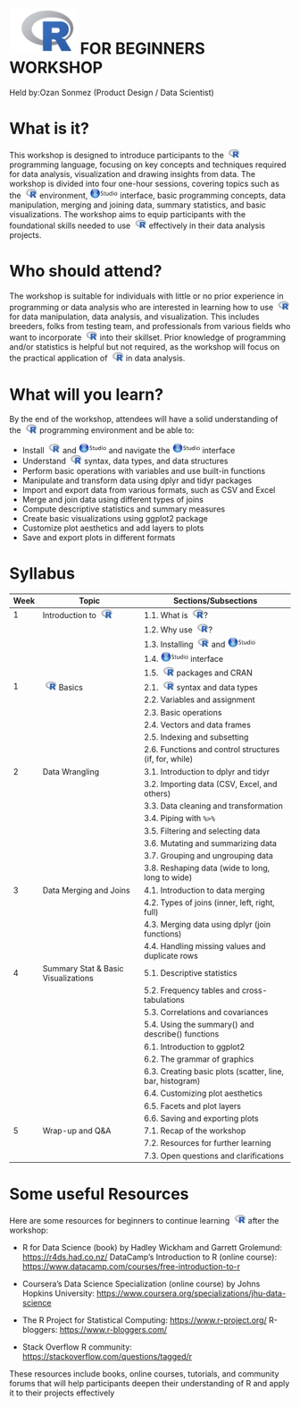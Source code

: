 <img src="R.png" width="120" alt="Alt text" /> FOR BEGINNERS WORKSHOP
================
Held by:Ozan Sonmez (Product Design / Data Scientist)

# What is it?

This workshop is designed to introduce participants to the
<img src="R.png" width="25" alt="Alt text" /> programming language,
focusing on key concepts and techniques required for data analysis,
visualization and drawing insights from data. The workshop is divided
into four one-hour sessions, covering topics such as the
<img src="R.png" width="25" alt="Alt text" /> environment,
<img src="RS.png" width="50" alt="Alt text" /> interface, basic
programming concepts, data manipulation, merging and joining data,
summary statistics, and basic visualizations. The workshop aims to equip
participants with the foundational skills needed to use
<img src="R.png" width="25" alt="Alt text" /> effectively in their data
analysis projects.

# Who should attend?

The workshop is suitable for individuals with little or no prior
experience in programming or data analysis who are interested in
learning how to use <img src="R.png" width="25" alt="Alt text" /> for
data manipulation, data analysis, and visualization. This includes
breeders, folks from testing team, and professionals from various fields
who want to incorporate <img src="R.png" width="25" alt="Alt text" />
into their skillset. Prior knowledge of programming and/or statistics is
helpful but not required, as the workshop will focus on the practical
application of <img src="R.png" width="25" alt="Alt text" /> in data
analysis.

# What will you learn?

By the end of the workshop, attendees will have a solid understanding of
the <img src="R.png" width="25" alt="Alt text" /> programming
environment and be able to:

- Install <img src="R.png" width="25" alt="Alt text" /> and
  <img src="RS.png" width="50" alt="Alt text" /> and navigate the
  <img src="RS.png" width="50" alt="Alt text" /> interface
- Understand <img src="R.png" width="25" alt="Alt text" /> syntax, data
  types, and data structures
- Perform basic operations with variables and use built-in functions
- Manipulate and transform data using dplyr and tidyr packages
- Import and export data from various formats, such as CSV and Excel
- Merge and join data using different types of joins
- Compute descriptive statistics and summary measures
- Create basic visualizations using ggplot2 package
- Customize plot aesthetics and add layers to plots
- Save and export plots in different formats

# Syllabus

| Week | Topic                                                         | Sections/Subsections                                                                                             |
|------|---------------------------------------------------------------|------------------------------------------------------------------------------------------------------------------|
| 1    | Introduction to <img src="R.png" width="25" alt="Alt text" /> | 1.1. What is <img src="R.png" width="25" alt="Alt text" />?                                                      |
|      |                                                               | 1.2. Why use <img src="R.png" width="25" alt="Alt text" />?                                                      |
|      |                                                               | 1.3. Installing <img src="R.png" width="25" alt="Alt text" /> and <img src="RS.png" width="50" alt="Alt text" /> |
|      |                                                               | 1.4. <img src="RS.png" width="50" alt="Alt text" /> interface                                                    |
|      |                                                               | 1.5. <img src="R.png" width="25" alt="Alt text" /> packages and CRAN                                             |
| 1    | <img src="R.png" width="25" alt="Alt text" /> Basics          | 2.1. <img src="R.png" width="25" alt="Alt text" /> syntax and data types                                         |
|      |                                                               | 2.2. Variables and assignment                                                                                    |
|      |                                                               | 2.3. Basic operations                                                                                            |
|      |                                                               | 2.4. Vectors and data frames                                                                                     |
|      |                                                               | 2.5. Indexing and subsetting                                                                                     |
|      |                                                               | 2.6. Functions and control structures (if, for, while)                                                           |
| 2    | Data Wrangling                                                | 3.1. Introduction to dplyr and tidyr                                                                             |
|      |                                                               | 3.2. Importing data (CSV, Excel, and others)                                                                     |
|      |                                                               | 3.3. Data cleaning and transformation                                                                            |
|      |                                                               | 3.4. Piping with `%>%`                                                                                           |
|      |                                                               | 3.5. Filtering and selecting data                                                                                |
|      |                                                               | 3.6. Mutating and summarizing data                                                                               |
|      |                                                               | 3.7. Grouping and ungrouping data                                                                                |
|      |                                                               | 3.8. Reshaping data (wide to long, long to wide)                                                                 |
| 3    | Data Merging and Joins                                        | 4.1. Introduction to data merging                                                                                |
|      |                                                               | 4.2. Types of joins (inner, left, right, full)                                                                   |
|      |                                                               | 4.3. Merging data using dplyr (join functions)                                                                   |
|      |                                                               | 4.4. Handling missing values and duplicate rows                                                                  |
| 4    | Summary Stat & Basic Visualizations                           | 5.1. Descriptive statistics                                                                                      |
|      |                                                               | 5.2. Frequency tables and cross-tabulations                                                                      |
|      |                                                               | 5.3. Correlations and covariances                                                                                |
|      |                                                               | 5.4. Using the summary() and describe() functions                                                                |
|      |                                                               | 6.1. Introduction to ggplot2                                                                                     |
|      |                                                               | 6.2. The grammar of graphics                                                                                     |
|      |                                                               | 6.3. Creating basic plots (scatter, line, bar, histogram)                                                        |
|      |                                                               | 6.4. Customizing plot aesthetics                                                                                 |
|      |                                                               | 6.5. Facets and plot layers                                                                                      |
|      |                                                               | 6.6. Saving and exporting plots                                                                                  |
| 5    | Wrap-up and Q&A                                               | 7.1. Recap of the workshop                                                                                       |
|      |                                                               | 7.2. Resources for further learning                                                                              |
|      |                                                               | 7.3. Open questions and clarifications                                                                           |

# Some useful Resources

Here are some resources for beginners to continue learning
<img src="R.png" width="25" alt="Alt text" /> after the workshop:

- R for Data Science (book) by Hadley Wickham and Garrett Grolemund:
  <https://r4ds.had.co.nz/> DataCamp’s Introduction to R (online
  course): <https://www.datacamp.com/courses/free-introduction-to-r>

- Coursera’s Data Science Specialization (online course) by Johns
  Hopkins University:
  <https://www.coursera.org/specializations/jhu-data-science>

- The R Project for Statistical Computing: <https://www.r-project.org/>
  R-bloggers: <https://www.r-bloggers.com/>

- Stack Overflow R community:
  <https://stackoverflow.com/questions/tagged/r>

These resources include books, online courses, tutorials, and community
forums that will help participants deepen their understanding of R and
apply it to their projects effectively
